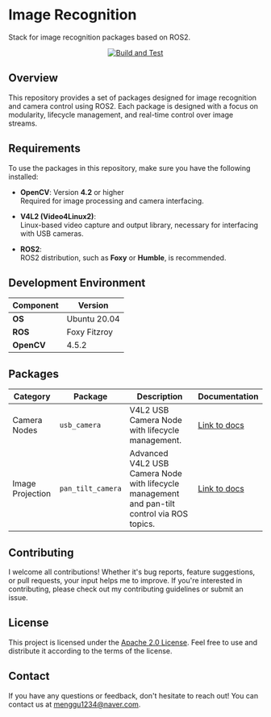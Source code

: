 # Image Recognition
Stack for image recognition packages based on ROS2.

<div align="center">
  
[![Build and Test](https://github.com/mjlee111/image_recognition/actions/workflows/colcon.yml/badge.svg)](https://github.com/mjlee111/image_recognition/actions/workflows/colcon.yml)
</div>

## Overview
This repository provides a set of packages designed for image recognition and camera control using ROS2. Each package is designed with a focus on modularity, lifecycle management, and real-time control over image streams.

## Requirements
To use the packages in this repository, make sure you have the following installed:

- **OpenCV**: Version **4.2** or higher  
  Required for image processing and camera interfacing.
  
- **V4L2 (Video4Linux2)**:  
  Linux-based video capture and output library, necessary for interfacing with USB cameras.

- **ROS2**:  
  ROS2 distribution, such as **Foxy** or **Humble**, is recommended.

## Development Environment

| Component   | Version          |
|-------------|------------------|
| **OS**      | Ubuntu 20.04     |
| **ROS**     | Foxy Fitzroy     |
| **OpenCV**  | 4.5.2            |


## Packages
<div align="center">

| Category          | Package           | Description                                                         | Documentation                                        |
|-------------------|-------------------|---------------------------------------------------------------------|-----------------------------------------------------|
| Camera Nodes      | `usb_camera`      | V4L2 USB Camera Node with lifecycle management.                     | [Link to docs](usb_camera/README.md)                |
| Image Projection  | `pan_tilt_camera` | Advanced V4L2 USB Camera Node with lifecycle management and pan-tilt control via ROS topics. | [Link to docs](image_projection/pan_tilt_camera/README.md) |

</div>

## Contributing
I welcome all contributions! Whether it's bug reports, feature suggestions, or pull requests, your input helps me to improve. If you're interested in contributing, please check out my contributing guidelines or submit an issue.

## License
This project is licensed under the [Apache 2.0 License](LICENSE). Feel free to use and distribute it according to the terms of the license.

## Contact
If you have any questions or feedback, don't hesitate to reach out! You can contact us at [menggu1234@naver.com][email].

[email]: mailto:menggu1234@naver.com
